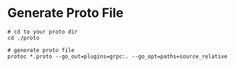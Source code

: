 # Generate Proto File

```
# cd to your proto dir
cd ./proto

# generate proto file
protoc *.proto --go_out=plugins=grpc:. --go_opt=paths=source_relative
```